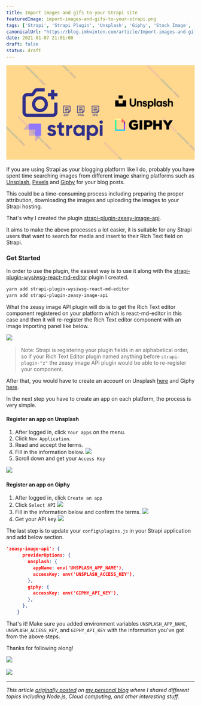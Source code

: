 ```yaml
---
title: Import images and gifs to your Strapi site
featuredImage: import-images-and-gifs-to-your-strapi.png
tags: ['Strapi', 'Strapi Plugin', 'Unsplash', 'Giphy', 'Stock Image', 'Visual Content', 'CMS']
canonicalUrl: "https://blog.imkwinten.com/article/Import-images-and-gifs-to-your-Strapi-site"
date: 2021-01-07 21:01:00
draft: false
status: draft
---
```


![](./import-images-and-gifs-to-your-strapi.png)

If you are using Strapi as your blogging platform like I do, probably you have spent time searching images from different image sharing platforms such as [Unsplash](https://unsplash.com/), [Pexels](https://www.pexels.com/) and [Giphy](https://giphy.com/) for your blog posts.

This could be a time-consuming process including preparing the proper attribution, downloading the images and uploading the images to your Strapi hosting.

That's why I created the plugin [strapi-plugin-zeasy-image-api](https://github.com/kwinyyyc/strapi-plugin-zeasy-image-api).

It aims to make the above processes a lot easier, it is suitable for any Strapi users that want to search for media and insert to their Rich Text field on Strapi.


### Get Started
In order to use the plugin, the easiest way is to use it along with the [strapi-plugin-wysiwsg-react-md-editor](https://github.com/kwinyyyc/strapi-plugin-wysiwsg-react-md-editor) plugin I created.

```bash
yarn add strapi-plugin-wysiwsg-react-md-editor
yarn add strapi-plugin-zeasy-image-api
```
What the zeasy image API plugin will do is to get the Rich Text editor component registered on your platform which is react-md-editor in this case and then it will re-register the Rich Text editor component with an image importing panel like below.

![](https://prod-blog-imkwinten-media-files.s3.ap-northeast-2.amazonaws.com/Strapi_Content_Manager_2021_01_02_17_10_31_4355fd31b1.png)

> Note: Strapi is registering your plugin fields in an alphabetical order, so if your Rich Text Editor plugin named anything before `strapi-plugin-"z"` the zeasy image API plugin would be able to re-register your component.


After that, you would have to create an account on Unsplash [here](https://unsplash.com/developers) and Giphy [here](https://developers.giphy.com/).

In the next step you have to create an app on each platform, the process is very simple.

#### Register an app on Unsplash
1. After logged in, click `Your apps` on the menu.
2. Click `New Application`.
3. Read and accept the terms.
4. Fill in the information below.
![](https://prod-blog-imkwinten-media-files.s3.ap-northeast-2.amazonaws.com/New_API_Application_Unsplash_2021_01_02_17_50_13_f746c3655e.png)
5. Scroll down and get your `Access Key`

![](https://prod-blog-imkwinten-media-files.s3.ap-northeast-2.amazonaws.com/app2_Unsplash_2021_01_02_17_53_02_046f12139a.png)

#### Register an app on Giphy
1. After logged in, click `Create an app`
2. Click `Select API`
![](https://prod-blog-imkwinten-media-files.s3.ap-northeast-2.amazonaws.com/GIPHY_for_Developers_Your_Dashboard_2021_01_02_17_42_41_05e1661a39.png)
3. Fill in the information below and confirm the terms.
![](https://prod-blog-imkwinten-media-files.s3.ap-northeast-2.amazonaws.com/GIPHY_for_Developers_Your_Dashboard_2021_01_02_17_42_59_cd5864c3f2.png)
4. Get your API key
![](https://prod-blog-imkwinten-media-files.s3.ap-northeast-2.amazonaws.com/GIPHY_for_Developers_Your_Dashboard_2021_01_02_17_57_09_b08ebe4807.png)


The last step is to update your `config\plugins.js` in your Strapi application and add below section.

```json
'zeasy-image-api': {
      providerOptions: {
        unsplash: {
          appName: env('UNSPLASH_APP_NAME'),
          accessKey: env('UNSPLASH_ACCESS_KEY'),
        },
        giphy: {
          accessKey: env('GIPHY_API_KEY'),
        },
      },
    }
```

That's it! Make sure you added environment variables `UNSPLASH_APP_NAME`, `UNSPLASH_ACCESS_KEY`, and `GIPHY_API_KEY` with the information you've got from the above steps.



Thanks for following along!

![](https://prod-blog-imkwinten-media-files.s3.ap-northeast-2.amazonaws.com/got_talent_bra_GIF_by_TV_4_7114b31d06)

[![](https://prod-blog-imkwinten-media-files.s3.ap-northeast-2.amazonaws.com/giphy_Logo_adf18bc4c9)](https://giphy.com/gifs/tv4-got-talent-talang-talangse-ygx6guQZ3kxF8A80bC)

----------

*This article [originally posted](https://blog.imkwinten.com/article/Import-images-and-gifs-to-your-Strapi-site?utm_source=medium&utm_medium=referral) on [my personal blog](https://blog.imkwinten.com/?utm_source=medium&utm_medium=referral) where I shared different topics including Node.js, Cloud computing, and other interesting stuff.*
